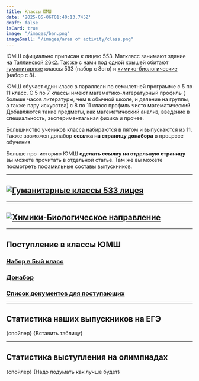 ```yaml
---
title: Классы ЮМШ
date: '2025-05-06T01:40:13.745Z'
draft: false
isCard: true
image: "/images/ban.png"
imageSmall: "/images/area of ​​activity/class.png"
---
```


ЮМШ официально приписан к лицею 553. Маткласс занимают здание на [Таллинской 26к2](https://yandex.com/maps/2/saint-petersburg/house/tallinskaya_ulitsa_26k2/Z0kYcgZnT0EAQFtjfXVzd3pgYA==/?ll=30.416678%2C59.927332&z=16.6). Так же с нами под одной крышей обитают [гуманитарные](/class/gum) классы 533 (набор с 8ого) и [химико-биологические](/class/hb) (набор с 8).

ЮМШ обучает один класс в параллели по семилетней программе с 5 по 11 класс. С 5 по 7 классы имеют математико-литературный профиль ( больше часов литературы, чем в обычной школе, и деление на группы, а также пару искусства) с 8 по 11 класс профиль чисто математический. Добавляются такие предметы, как математический анализ, введение в специальность, экспериментальная физика и прочее.

Большинство учеников класса набираются в пятом и выпускаются из 11. Также возможен донабор **ссылка на страницу донабора** в процессе обучения.

Больше про  историю ЮМШ **сделать ссылку на отдельную страницу** вы можете прочитать в отдельной статье. Там же вы можете посмотреть пофамильные составы выпускников.

---
## [![Гуманитарные классы 533 лицея](https://zverevzve.github.io/YUMSH-site/images/плашки_классы-10.png)](/class/gum)

---
## [![Химики-Биологическое направление](https://zverevzve.github.io/YUMSH-site/images/плашки_классы-11.png)](/class/hb)

---
## Поступление в классы ЮМШ

### [Набор в 5ый класс](/class/nabor5)

### [Донабор](/class/donabor)

### [Список документов для поступающих](/class/doclist)

---
## Статистика наших выпускников на ЕГЭ
{спойлер}
{Вставить таблицу}

---
## Статистика выступления на олимпиадах
{спойлер}
{Надо подумать как лучше будет}

